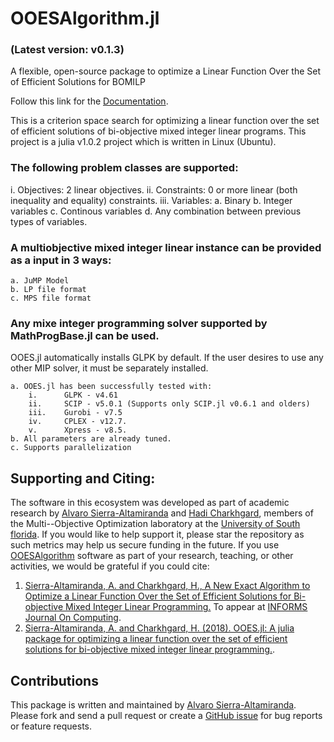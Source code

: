 # OOESAlgorithm.jl
### (Latest version: v0.1.3)

A flexible, open-source package to optimize a Linear Function Over the Set of Efficient Solutions for BOMILP

Follow this link for the [Documentation](http://eng.usf.edu/~amsierra/documents/Documentation_OOESAlg.pdf).

This is a criterion space search for optimizing a linear function over the set of efficient solutions of bi-objective mixed integer linear programs. This project is a julia v1.0.2 project which is written in Linux (Ubuntu).

### The following problem classes are supported:
i. Objectives:    2 linear objectives.
ii. Constraints:  0 or more linear (both inequality and equality) constraints.
iii. Variables:
    a. Binary
    b. Integer variables
    c. Continous variables
    d. Any combination between previous types of variables.

### A multiobjective mixed integer linear instance can be provided as a input in 3 ways:
    a. JuMP Model
    b. LP file format
    c. MPS file format

### Any mixe integer programming solver supported by MathProgBase.jl can be used.
OOES.jl automatically installs GLPK by default. If the user desires to use any other MIP solver, it must be separately installed. 

    a. OOES.jl has been successfully tested with:
        i.      GLPK - v4.61
        ii.     SCIP - v5.0.1 (Supports only SCIP.jl v0.6.1 and olders)
        iii.    Gurobi - v7.5
        iv.     CPLEX - v12.7.
        v.      Xpress - v8.5.
    b. All parameters are already tuned.
    c. Supports parallelization

## Supporting and Citing: ##

The software in this ecosystem was developed as part of academic research by [Alvaro Sierra-Altamiranda](http://eng.usf.edu/~amsierra) and [Hadi Charkhgard](http://eng.usf.edu/~hcharkhgard), members of the Multi--Objective Optimization laboratory at the [University of South florida](http://www.usf.edu). If you would like to help support it, please star the repository as such metrics may help us secure funding in the future. If you use [OOESAlgorithm](https://github.com/alvsierra286/OOESAlgorithm) software as part of your research, teaching, or other activities, we would be grateful if you could cite:

1. [Sierra-Altamiranda, A. and Charkhgard, H., A New Exact Algorithm to Optimize a Linear Function Over the Set of Efficient Solutions for Bi-objective Mixed Integer Linear Programming.](http://www.optimization-online.org/DB_FILE/2017/10/6262.pdf) To appear at [INFORMS Journal On Computing](https://pubsonline.informs.org/journal/ijoc).
2. [Sierra-Altamiranda, A. and Charkhgard, H. (2018). OOES.jl: A julia package for optimizing a linear function over the set of efficient solutions for bi-objective mixed integer linear programming.](http://www.optimization-online.org/DB_FILE/2018/04/6596.pdf).

## Contributions ##

This package is written and maintained by [Alvaro Sierra-Altamiranda](https://github.com/alvsierra286). Please fork and send a pull request or create a [GitHub issue](https://github.com/alvsierra286/OOESAlg/issues) for bug reports or feature requests.
